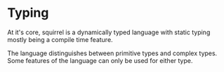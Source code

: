 # Typing

At it's core, squirrel is a dynamically typed language with static typing mostly being a compile time feature.

The language distinguishes between primitive types and complex types. Some features of the language can only be used for either type.
